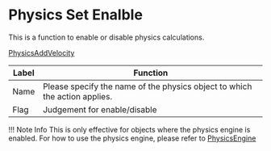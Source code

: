 # Physics Set Enalble

This is a function to enable or disable physics calculations.

[PhysicsAddVelocity](img/SetEnable.en.jpg)

| Label |  Function  |
| ----   | ---- |
| Name | Please specify the name of the physics object to which the action applies. |
| Flag | Judgement for enable/disable |

!!! Note Info
    This is only effective for objects where the physics engine is enabled.
    For how to use the physics engine, please refer to [PhysicsEngine](../WorldMakingGuide/PhysicsEngine.md)